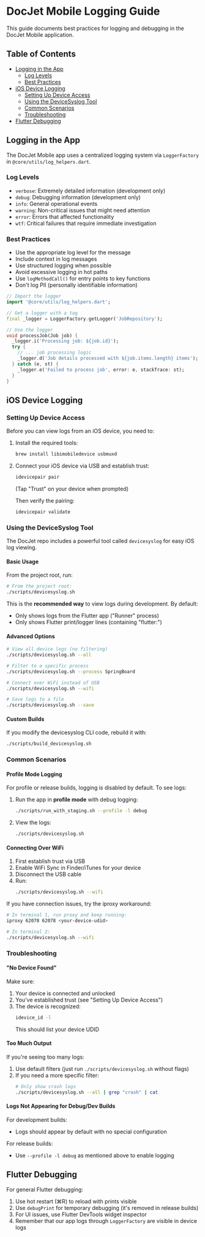 # DocJet Mobile Logging Guide

This guide documents best practices for logging and debugging in the DocJet Mobile application.

## Table of Contents

- [Logging in the App](#logging-in-the-app)
  - [Log Levels](#log-levels)
  - [Best Practices](#best-practices)
- [iOS Device Logging](#ios-device-logging)
  - [Setting Up Device Access](#setting-up-device-access)
  - [Using the DeviceSyslog Tool](#using-the-devicesyslog-tool)
  - [Common Scenarios](#common-scenarios)
  - [Troubleshooting](#troubleshooting)
- [Flutter Debugging](#flutter-debugging)

## Logging in the App

The DocJet Mobile app uses a centralized logging system via `LoggerFactory` in `@core/utils/log_helpers.dart`.

### Log Levels

- `verbose`: Extremely detailed information (development only)
- `debug`: Debugging information (development only)
- `info`: General operational events 
- `warning`: Non-critical issues that might need attention
- `error`: Errors that affected functionality
- `wtf`: Critical failures that require immediate investigation

### Best Practices

- Use the appropriate log level for the message
- Include context in log messages
- Use structured logging when possible
- Avoid excessive logging in hot paths
- Use `logMethodCall()` for entry points to key functions
- Don't log PII (personally identifiable information)

```dart
// Import the logger
import '@core/utils/log_helpers.dart';

// Get a logger with a tag
final _logger = LoggerFactory.getLogger('JobRepository');

// Use the logger
void processJob(Job job) {
  _logger.i('Processing job: ${job.id}');
  try {
    // ... job processing logic
    _logger.d('Job details processed with ${job.items.length} items');
  } catch (e, st) {
    _logger.e('Failed to process job', error: e, stackTrace: st);
  }
}
```

## iOS Device Logging

### Setting Up Device Access

Before you can view logs from an iOS device, you need to:

1. Install the required tools:
   ```bash
   brew install libimobiledevice usbmuxd
   ```

2. Connect your iOS device via USB and establish trust:
   ```bash
   idevicepair pair
   ```
   (Tap "Trust" on your device when prompted)
   
   Then verify the pairing:
   ```bash
   idevicepair validate
   ```

### Using the DeviceSyslog Tool

The DocJet repo includes a powerful tool called `devicesyslog` for easy iOS log viewing.

#### Basic Usage

From the project root, run:

```bash
# From the project root:
./scripts/devicesyslog.sh
```

This is the **recommended way** to view logs during development. By default:
- Only shows logs from the Flutter app ("Runner" process)
- Only shows Flutter print/logger lines (containing "flutter:")

#### Advanced Options

```bash
# View all device logs (no filtering)
./scripts/devicesyslog.sh --all

# Filter to a specific process
./scripts/devicesyslog.sh --process SpringBoard

# Connect over WiFi instead of USB
./scripts/devicesyslog.sh --wifi

# Save logs to a file
./scripts/devicesyslog.sh --save
```

#### Custom Builds

If you modify the devicesyslog CLI code, rebuild it with:

```bash
./scripts/build_devicesyslog.sh
```

### Common Scenarios

#### Profile Mode Logging

For profile or release builds, logging is disabled by default. To see logs:

1. Run the app in **profile mode** with debug logging:
   ```bash
   ./scripts/run_with_staging.sh --profile -l debug
   ```

2. View the logs:
   ```bash
   ./scripts/devicesyslog.sh
   ```

#### Connecting Over WiFi

1. First establish trust via USB
2. Enable WiFi Sync in Finder/iTunes for your device
3. Disconnect the USB cable
4. Run:
   ```bash
   ./scripts/devicesyslog.sh --wifi
   ```

If you have connection issues, try the iproxy workaround:
```bash
# In terminal 1, run proxy and keep running:
iproxy 62078 62078 <your-device-udid>

# In terminal 2:
./scripts/devicesyslog.sh --wifi
```

### Troubleshooting

#### "No Device Found"

Make sure:
1. Your device is connected and unlocked
2. You've established trust (see "Setting Up Device Access")
3. The device is recognized:
   ```bash
   idevice_id -l
   ```
   This should list your device UDID

#### Too Much Output

If you're seeing too many logs:

1. Use default filters (just run `./scripts/devicesyslog.sh` without flags)
2. If you need a more specific filter:
   ```bash
   # Only show crash logs
   ./scripts/devicesyslog.sh --all | grep "crash" | cat
   ```

#### Logs Not Appearing for Debug/Dev Builds

For development builds:
- Logs should appear by default with no special configuration

For release builds:
- Use `--profile -l debug` as mentioned above to enable logging

## Flutter Debugging

For general Flutter debugging:

1. Use hot restart (⌘R) to reload with prints visible
2. Use `debugPrint` for temporary debugging (it's removed in release builds)
3. For UI issues, use Flutter DevTools widget inspector
4. Remember that our app logs through `LoggerFactory` are visible in device logs 